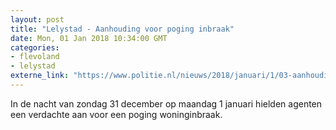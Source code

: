 ```yaml
---
layout: post
title: "Lelystad - Aanhouding voor poging inbraak"
date: Mon, 01 Jan 2018 10:34:00 GMT
categories: 
- flevoland 
- lelystad 
externe_link: "https://www.politie.nl/nieuws/2018/januari/1/03-aanhouding-voor-poging-inbraak.html"
---
```


In de nacht van zondag 31 december op maandag 1 januari hielden agenten een verdachte aan voor een poging woninginbraak.
